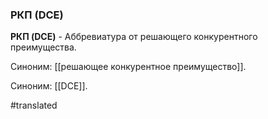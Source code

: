 ### РКП (DCE)

**РКП (DCE)** - Аббревиатура от решающего конкурентного преимущества.

Синоним: [[решающее конкурентное преимущество]].

Синоним: [[DCE]].

#translated
